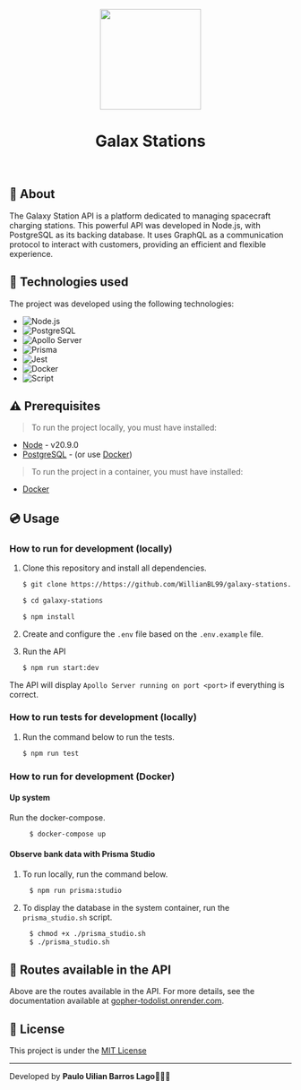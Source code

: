 <p align="center">
    <a href="https://github.com/WillianBL99/repo-provas">
      <img src="https://github.com/WillianBL99/gopher-todo_list/assets/65803142/fc32a68b-929e-4849-8f66-d5d875f5456f" width="180" >
    </a>
    <h1 align="center">
      Galax Stations
    </h1>
</p>
</br>

## :page_facing_up: About

The Galaxy Station API is a platform dedicated to managing spacecraft charging stations. This powerful API was developed in Node.js, with PostgreSQL as its backing database. It uses GraphQL as a communication protocol to interact with customers, providing an efficient and flexible experience.

## :rocket: Technologies used
The project was developed using the following technologies:

- <img src="https://img.shields.io/badge/Node.js-339933?style=for-the-badge&logo=node.js&logoColor=white" alt="Node.js" />
- <img src="https://img.shields.io/badge/PostgreSQL-4169E1?style=for-the-badge&logo=postgresql&logoColor=white" alt="PostgreSQL" />
- <img src="https://img.shields.io/badge/Apollo_Server-4B89FF?style=for-the-badge&logo=apollo-graphql&logoColor=white" alt="Apollo Server" />
- <img src="https://img.shields.io/badge/Prisma-2D3748?style=for-the-badge&logo=prisma&logoColor=white" alt="Prisma" />
- <img src="https://img.shields.io/badge/Jest-C21325?style=for-the-badge&logo=jest&logoColor=white" alt="Jest" />
- <img src="https://img.shields.io/badge/Docker-2496ED?style=for-the-badge&logo=docker&logoColor=white" alt="Docker" />
- <img src="https://img.shields.io/badge/Script-121011?style=for-the-badge&logo=gnu-bash&logoColor=white" alt="Script" />

## :warning: Prerequisites
>To run the project locally, you must have installed:
- [Node](https://nodejs.org/) - v20.9.0
- [PostgreSQL](https://www.postgresql.org/) - (or use [Docker](https://www.docker.com/))

>To run the project in a container, you must have installed:
- [Docker](https://www.docker.com/)

## :cd: Usage
### How to run for development (locally)

1. Clone this repository and install all dependencies.

      ```bash
      $ git clone https://https://github.com/WillianBL99/galaxy-stations.git

      $ cd galaxy-stations

      $ npm install
      ```

2. Create and configure the `.env` file based on the `.env.example` file.

4. Run the API

      ```bash
      $ npm run start:dev
      ```

The API will display `Apollo Server running on port <port>` if everything is correct.

### How to run tests for development (locally)

1. Run the command below to run the tests.

      ```bash
      $ npm run test
      ```

### How to run for development (Docker)

#### Up system
Run the docker-compose.
```bash
     $ docker-compose up
```

#### Observe bank data with Prisma Studio
1. To run locally, run the command below.
```bash
     $ npm run prisma:studio
```
2. To display the database in the system container, run the `prisma_studio.sh` script.
```bash
     $ chmod +x ./prisma_studio.sh
     $ ./prisma_studio.sh
```

## :twisted_rightwards_arrows: Routes available in the API
Above are the routes available in the API. For more details, see the documentation available at [gopher-todolist.onrender.com](https://gopher-todolist.onrender.com/).

## :page_facing_up: License
This project is under the [MIT License](https://github.com/WillianBL99/gopher-todo_list/blob/main/LICENSE)

---
Developed by **Paulo Uilian Barros Lago**🧑🏻‍💻